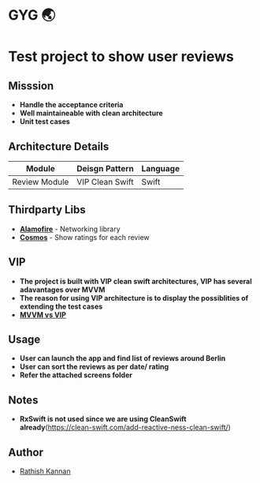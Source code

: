 # GYG 🌏

# Test project to show user reviews

## Misssion 

* __Handle the acceptance criteria__
* __Well maintaineable with clean architecture__
* __Unit test cases__


## Architecture Details

| Module                         | Deisgn Pattern   | Language           |
| ------------------------------ | --------------   | ------------------ |
| Review Module                  | VIP Clean Swift  | Swift              |

## Thirdparty Libs

- **[Alamofire](https://github.com/Alamofire/Alamofire)**  - Networking library
- **[Cosmos](https://github.com/evgenyneu/Cosmosg)**   - Show ratings for each review  


## VIP

* __The project is built with VIP clean swift architectures, VIP has several adavantages over MVVM__
* __The reason for using VIP architecture is to display the possiblities of extending the test cases__
* __[MVVM vs VIP](https://medium.com/ios-os-x-development/ios-architecture-patterns-ecba4c38de52)__

## Usage 

* __User can launch the app and find list of reviews around Berlin__
* __User can sort the reviews as per date/ rating__
* __Refer the attached screens folder__


## Notes 

* __RxSwift is not used since we are using CleanSwift already__(https://clean-swift.com/add-reactive-ness-clean-swift/)

## Author

- [Rathish Kannan](https://www.linkedin.com/in/rathishkannan/)



